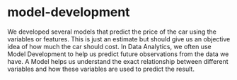 # model-development
We developed several models that predict the price of the car using the variables or features. This is just an estimate but should give us an objective idea of how much the car should cost. In Data Analytics, we often use Model Development to help us predict future observations from the data we have.  A Model helps us understand the exact relationship between different variables and how these variables are used to predict the result.
